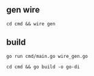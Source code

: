 ## gen wire

`cd cmd && wire gen`

## build

`go run cmd/main.go wire_gen.go`

`cd cmd && go build -o go-di`
